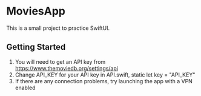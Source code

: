 # MoviesApp
This is a small project to practice SwiftUI.

## Getting Started
1. You will need to get an API key from https://www.themoviedb.org/settings/api
2. Change API_KEY for your API key in API.swift, static let key = "API_KEY"
3. If there are any connection problems, try launching the app with a VPN enabled
